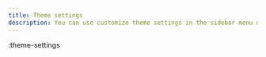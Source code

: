 ```yaml
---
title: Theme settings
description: You can use customize theme settings in the sidebar menu of the theme editor to make changes to your online store's typography, colors, social media links, and cart page.
---
```


:theme-settings
